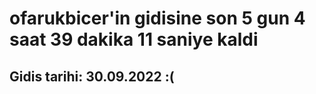 # ofarukbicer'in gidisine son 5 gun 4 saat 39 dakika 11 saniye kaldi

## Gidis tarihi: 30.09.2022 :(